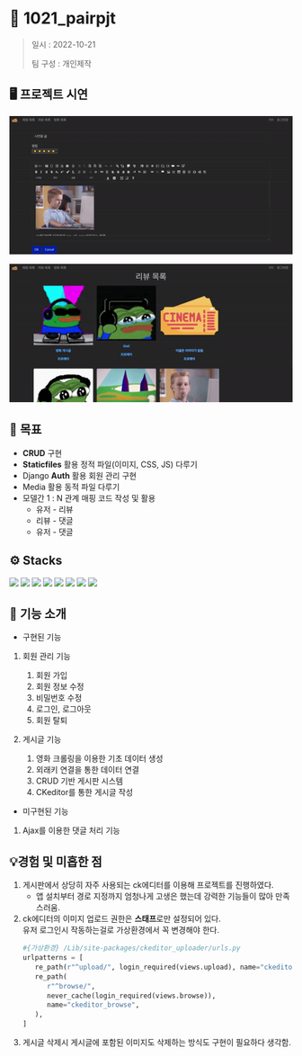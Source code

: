 # 📖 1021_pairpjt

> 일시 : 2022-10-21
> 
> 팀 구성 : 개인제작

## 🖥️ 프로젝트 시연



![ezgif-1-83b68b5fd1.gif](assets/a3d523d52db90913b7178dcf57c1616618eee43c.gif)

![ezgif-1-353907e722.gif](assets/d2c508a6671851563b316b3d953a70c79296835b.gif)

## 🧭 목표

- **CRUD** 구현
- **Staticfiles** 활용 정적 파일(이미지, CSS, JS) 다루기
- Django **Auth** 활용 회원 관리 구현
- Media 활용 동적 파일 다루기
- 모델간 1 : N 관계 매핑 코드 작성 및 활용
  - 유저 - 리뷰
  - 리뷰 - 댓글
  - 유저 - 댓글

## ⚙️ Stacks

<img src="https://img.shields.io/badge/Python-3776AB?style=flat-square&logo=Python&logoColor=ffffff"/> <img src="https://img.shields.io/badge/Django-092E20?style=flat-square&logo=Django&logoColor=ffffff"/> <img src="https://img.shields.io/badge/HTML5-E34F26?style=flat-square&logo=HTML5&logoColor=ffffff"/> <img src="https://img.shields.io/badge/CSS3-1572B6?style=flat-square&logo=CSS3&logoColor=ffffff"/> <img src="https://img.shields.io/badge/Bootstrap-7952B3?style=flat-square&logo=Bootstrap&logoColor=ffffff"/> <img src="https://img.shields.io/badge/Visual Studio Code-007ACC?style=flat-square&logo=Visual Studio Code&logoColor=ffffff"/> <img src="https://img.shields.io/badge/Git-F05032?style=flat-square&logo=Git&logoColor=ffffff"/> <img src="https://img.shields.io/badge/GitHub-181717?style=flat-square&logo=GitHub&logoColor=ffffff"/>

## 🧱  기능 소개

- 구현된 기능
1. 회원 관리 기능
   
   1. 회원 가입
   2. 회원 정보 수정
   3. 비밀번호 수정
   4. 로그인, 로그아웃
   5. 회원 탈퇴

2. 게시글 기능
   
   1. 영화 크롤링을 이용한 기초 데이터 생성
   2. 외래키 연결을 통한 데이터 연결
   3. CRUD 기반 게시판 시스템 
   4. CKeditor를 통한 게시글 작성
- 미구현된 기능
1. Ajax를 이용한 댓글 처리 기능

## 💡경험 및 미흡한 점

1. 게시판에서 상당히 자주 사용되는 ck에디터를 이용해 프로젝트를 진행하였다. 
   - 앱 설치부터 경로 지정까지 엄청나게 고생은 했는데 강력한 기능들이 많아 만족스러움. 
2. ck에디터의 이미지 업로드 권한은 **스태프**로만 설정되어 있다. <br>
   유저 로그인시 작동하는걸로 가상환경에서 꼭 변경해야 한다.
      ``` python
      #{가상환경} /Lib/site-packages/ckeditor_uploader/urls.py
      urlpatterns = [
         re_path(r"^upload/", login_required(views.upload), name="ckeditor_upload"),
         re_path(
            r"^browse/",
            never_cache(login_required(views.browse)),
            name="ckeditor_browse",
         ),
      ]
      ```
3. 게시글 삭제시 게시글에 포함된 이미지도 삭제하는 방식도 구현이 필요하다 생각함. 

